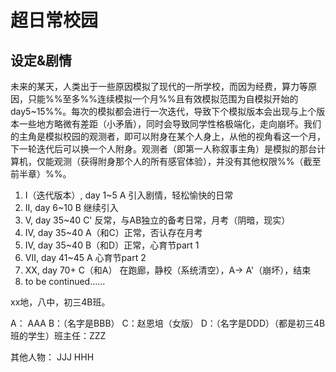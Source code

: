 # 超日常校园

## 设定&剧情

未来的某天，人类出于一些原因模拟了现代的一所学校，而因为经费，算力等原因，只能%%至多%%连续模拟一个月%%且有效模拟范围为自模拟开始的day5~15%%。每次的模拟都会进行一次迭代，导致下个模拟版本会出现与上个版本一些地方略微有差距（小矛盾），同时会导致同学性格极端化，走向崩坏。我们的主角是模拟校园的观测者，即可以附身在某个人身上，从他的视角看这一个月，下一轮迭代后可以换一个人附身。观测者（即第一人称叙事主角）是模拟的那台计算机，仅能观测（获得附身那个人的所有感官体验），并没有其他权限%%（截至前半章）%%。

1. Ⅰ（迭代版本）, day 1~5 A 引入剧情，轻松愉快的日常
2. Ⅱ, day 6~10 B 继续引入
3. Ⅴ, day 35~40 C' 反常，与AB独立的备考日常，月考（阴暗，现实）
4. Ⅳ, day 35~40 A（和C）正常，否认存在月考
5. Ⅳ, day 35~40 B（和D）正常，心育节part 1
6. Ⅶ, day 41~45 A 心育节part 2
7. ⅩⅩ, day 70+ C（和A） 在跑廊，静校（系统清空），A-> A'（崩坏），结束
8. to be continued……

xx地，八中，初三4B班。

A： AAA  B：（名字是BBB）  C：赵恩培（女版）  D：（名字是DDD）（都是初三4B班的学生）班主任：ZZZ

其他人物： JJJ HHH
